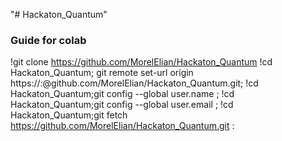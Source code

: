"# Hackaton_Quantum" 
### Guide for colab
!git clone https://github.com/MorelElian/Hackaton_Quantum
!cd Hackaton_Quantum; git remote set-url origin https://<tonNomBigDive>:<tontokenLaPilch>@github.com/MorelElian/Hackaton_Quantum.git;
!cd Hackaton_Quantum;git config --global user.name <ton user name la navarre>;
!cd Hackaton_Quantum;git config --global user.email <ton adresse mail gerviv>;
!cd Hackaton_Quantum;git fetch https://github.com/MorelElian/Hackaton_Quantum.git <branche remote>:<branche locale>
